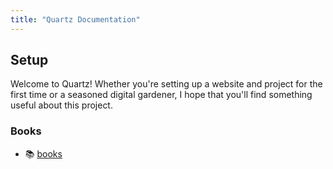 ```yaml
---
title: "Quartz Documentation"
---
```


## Setup
Welcome to Quartz! Whether you're setting up a website and project for the first time or a seasoned digital gardener, I hope that you'll find something useful about this project.

### Books
- 📚 [books](moc/books.md)